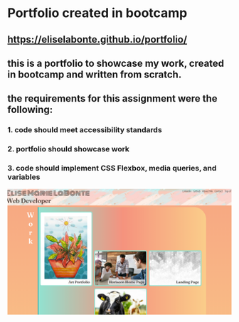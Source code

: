 # Portfolio created in bootcamp

## https://eliselabonte.github.io/portfolio/

## this is a portfolio to showcase my work, created in bootcamp and written from scratch.

## the requirements for this assignment were the following:

### 1. code should meet accessibility standards
### 2. portfolio should showcase work
### 3. code should implement CSS Flexbox, media queries, and variables

![screenshot](assets/portfolio-img.png)
